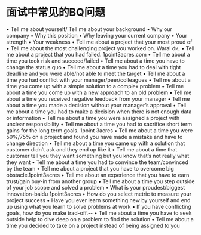# 面试中常见的BQ问题

•        Tell me about yourself/ Tell me about your background
•        Why our company
•        Why this position
•        Why leaving your current company
•        Your strength
•        Your weakness
•        Tell me about a project that your most proud of
•        Tell me about the most challenging project you worked on. Waral dи,
•        Tell me about a project that you had failed. 1point3acres.com
•        Tell me about a time you took risk and succeed/failed
•        Tell me about a time you have to change the status quo
•        Tell me about a time you had to deal with tight deadline and you were able/not able to meet the target
•        Tell me about a time you had conflict with your manager/peer/colleagues
•        Tell me about a time you come up with a simple solution to a complex problem
•        Tell me about a time you come up with a new approach to an old problem
•        Tell me about a time you received negative feedback from your manager
•        Tell me about a time you made a decision without your manager’s approval
•        Tell me about a time you had to make a decision when there is not enough data or information
•        Tell me about a time you were assigned a project with unclear responsibility
•        Tell me about a time you had to sacrifice short term gains for the long term goals. 1point 3acres
•        Tell me about a time you were 50%/75% on a project and found you have made a mistake and have to change direction
•        Tell me about a time you came up with a solution that customer didn’t ask and they end up like it
•        Tell me about a time that customer tell you they want something but you know that’s not really what they want
•        Tell me about a time you had to convince the team/convinced by the team
•        Tell me about a project that you have to overcome big obstacle.1point3acres
•        Tell me about an experience that you have to earn trust/gain buy-in from another group
•        Tell me about a time you step outside of your job scope and solved a problem
•        What is your proudest/biggest innovation-baidu 1point3acres
•        How do you select metric to measure your project success
•        Have you ever learn something new by yourself and end up using what you learn to solve problems at work
•        If you have conflicting goals, how do you make trad-off.--
•        Tell me about a time you have to seek outside help to dive deep on a problem to find the solution
•        Tell me about a time you decided to take on a project instead of being assigned to you
